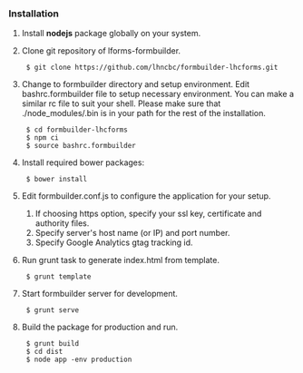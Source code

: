 ### Installation 
1. Install **nodejs** package globally on your system.
1. Clone git repository of lforms-formbuilder.

        $ git clone https://github.com/lhncbc/formbuilder-lhcforms.git

1. Change to formbuilder directory and setup environment. Edit bashrc.formbuilder file to setup necessary 
environment. You can make a similar rc file to suit your shell. Please make sure that ./node_modules/.bin is in your 
path for the rest of the installation. 

        $ cd formbuilder-lhcforms
        $ npm ci
        $ source bashrc.formbuilder
        
1. Install required bower packages:
           
        $ bower install
           
1. Edit formbuilder.conf.js to configure the application for your setup. 
 
    1. If choosing https option, specify your ssl key, certificate and authority files.
    1. Specify server's host name (or IP) and port number.
    1. Specify Google Analytics gtag tracking id.
              
1. Run grunt task to generate index.html from template.
           
        $ grunt template
           
1. Start formbuilder server for development.

        $ grunt serve
        
1. Build the package for production and run.

        $ grunt build
        $ cd dist
        $ node app -env production
        

        

